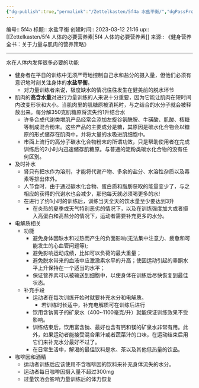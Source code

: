 ```yaml
---
{"dg-publish":true,"permalink":"/Zettelkasten/5f4a 水盐平衡/","dgPassFrontmatter":true}
---
```


编号:: 5f4a
标题:: 水盐平衡
创建时间:: 2023-03-12 21:16
up:: [[Zettelkasten/5f4 人体的必要营养素\|5f4 人体的必要营养素]]
来源:: 《健身营养全书：关于力量与肌肉的营养策略》

---

水在人体内发挥很多必要的功能
- 健身者在平日的训练中无须严苛地控制自己水和盐分的摄入量，但他们必须有意识地时刻关注身体的**水盐平衡**。
	- 对力量训练者来说，极度缺水的情况往往发生在健美前的脱水环节
- 肌肉的**高含水量**对进行力量训练的人来说十分重要，因为它能让肌肉在短时间内改变形状和大小。当肌肉里的肌糖原被消耗时，与之结合的水分子就会被释放出来。每分解350克肌糖原将流失约1升结合水
	- 许多合成代谢类增肌产品经常会添加左旋谷氨酰胺、牛磺酸、肌酸、核糖等制成混合粉末。这些产品的主要成分是糖，其原因是碳水化合物会以糖原的形式储存在肌肉中，并将大量的水吸进肌细胞中。
	- 市面上流行的高分子碳水化合物粉末的所谓功效，只是帮助使用者在完成训练后的2小时内迅速储存肌糖原。与普通的淀粉类碳水化合物的没有任何区别。
- 及时补水
	- 肾只有把水作为溶剂，才能将代谢产物、多余的盐分、水溶性杂质以及毒素等排出体外。
	- 人节食时，由于通过碳水化合物、蛋白质和脂肪获取的能量变少了，与之相应的获得的代谢水也会减少，那他每天就必须喝更多的水!
	- 在进行了约1小时的训练后，训练当天全天的饮水量至少要达到3升
		- 在炎热的夏季或天气特别恶劣的情况下，以及在训练强度加大或者摄入高蛋白和高盐分的情况下，运动者需要补充更多的水分。
- 电解质相关
	- 功能
		- 避免身体因缺水和过热而产生的负面影响(无法集中注意力、疲惫和可能发生的心血管问题等);
		- 避免影响运动成绩，比如可以负荷的最大重量；
		- 避免脱水带来的血液中应激激素水平的升高；使因运动引起的睾酮水平上升保持在一个适当的水平；
		- 保证营养素可以被输送到细胞中，以使身体在训练后尽快恢复到最佳状态。
	- 补充手段
		- 运动者在每次训练开始时就要补充水分和电解质。
			- 若训练时长适中，补充电解质可在训练后进行
		- 饮用含钠离子的矿泉水（400~1100毫克/升）就能保证训练效果不受影响。
		- 训练结束后，饮用富含钠、最好也含有钙和镁的矿泉水非常有用。此外，如果运动者能接受混合果汁或者蔬菜汁的口味，在运动结束后用它们来补充水分最好不过了。
		- 在日常生活中，解渴的最佳饮料是水、茶以及其他低热量的饮品。
- 咖啡因和酒精
	- 运动者训练后应该使用不含咖啡因的饮料来补充身体流失的水分。
	- 运动者每日咖啡因摄入量不超过300mg
	- 过量饮酒会影响力量训练后的体力恢复


